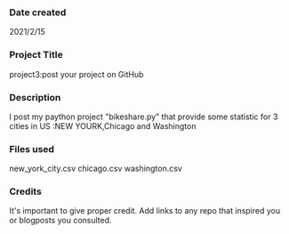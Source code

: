 ### Date created
2021/2/15

### Project Title
project3:post your project on GitHub

### Description
I post my paython project "bikeshare.py" that provide some statistic for 3 cities in US :NEW YOURK,Chicago and Washington  

### Files used
new_york_city.csv
chicago.csv
washington.csv

### Credits
It's important to give proper credit. Add links to any repo that inspired you or blogposts you consulted.

